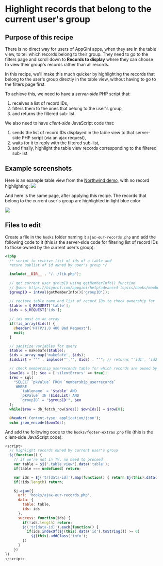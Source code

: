 # Highlight records that belong to the current user's group
## Purpose of this recipe
There is no direct way for users of AppGini apps, when they are in
the table view, to tell which records belong to their group.
They need to go to the filters page and scroll down to **Records to display** where they can choose to view their group's records rather than all records.

In this recipe, we'll make this much quicker by highlighting the records that belong to the user's group directly in the table view, without having to go to the filters page first.

To achieve this, we need to have a _server-side_ PHP script that:

1. receives a list of record IDs, 
2. filters them to the ones that belong to the user's group,
3. and returns the filtered sub-list.

We also need to have _client-side_ JavaScript code that:

1. sends the list of record IDs displayed in the table view to that server-side PHP script (via an ajax request), 
2. waits for it to reply with the filtered sub-list,
3. and finally, highlight the table view records corresponding to the filtered sub-list.

## Example screenshots
Here is an example table view from the [Northwind demo](https://github.com/bigprof-software/northwind-demo/), with no record highlighting:
![](https://cdn.bigprof.com/screencasts/northwind-products-tv.png)

And here is the same page, after applying this recipe. The records
that belong to the current user's group are highlighted in light blue color:

![](https://cdn.bigprof.com/screencasts/northwind-products-tv-group-records-highlighted.png)

## Files to edit
Create a file in the `hooks` folder naming it `ajax-our-records.php` and add the following code to it (this is the server-side code for filtering list of record IDs to those owned by the current user's group):

```php
<?php
  /* script to receive list of ids of a table and
  return sublist of id owned by user's group */

  include(__DIR__ . "/../lib.php");
	
  // get current user groupID using getMemberInfo() function
  // @see: https://bigprof.com/appgini/help/advanced-topics/hooks/memberInfo-array
  $groupID = intval(getMemberInfo()['groupID']);

  // recieve table name and list of record IDs to check ownership for
  $table = $_REQUEST['table'];
  $ids = $_REQUEST['ids'];
  
  // ids must be an array
  if(!is_array($ids)) {
    @header('HTTP/1.0 400 Bad Request');
    exit;
  }

  // sanitize variables for query
  $table = makeSafe($table);
  $ids = array_map('makeSafe', $ids);
  $idsList = "'" . implode("','", $ids) . "'"; // returns "'id1', 'id2', 'id3', ..."

  // check membership_userrecords table for which records are owned by user's group
  $ownIds = []; $eo = ['silentErrors' => true];
  $res = sql(
    "SELECT `pkValue` FROM `membership_userrecords` 
     WHERE
       `tablename` = '$table' AND
       `pkValue` IN ($idsList) AND
       `groupID` = '$groupID'", $eo
  );
  while($row = db_fetch_row($res)) $ownIds[] = $row[0];

  @header('Content-type: application/json');
  echo json_encode($ownIds);
```

And add the following code to the `hooks/footer-extras.php` file (this is the client-side JavaScript code):

```js
<script>
  // highlight records owned by current user's group
  $j(function() {
    // if we're not in TV, no need to proceed
    var table = $j('.table_view').data('table');
    if(table === undefined) return;

    var ids = $j('tr[data-id]').map(function() { return $j(this).data('id'); }).get();
    if(!ids.length) return;

    $j.ajax({
      url: 'hooks/ajax-our-records.php',
      data: {
        table: table,
        ids: ids
      },
      success: function(ids) {
        if(!ids.length) return;
        $j('tr[data-id]').each(function() {
          if(ids.indexOf($j(this).data('id').toString()) >= 0)
            $j(this).addClass('info');
        })
      }
    })
})
</script>
```
